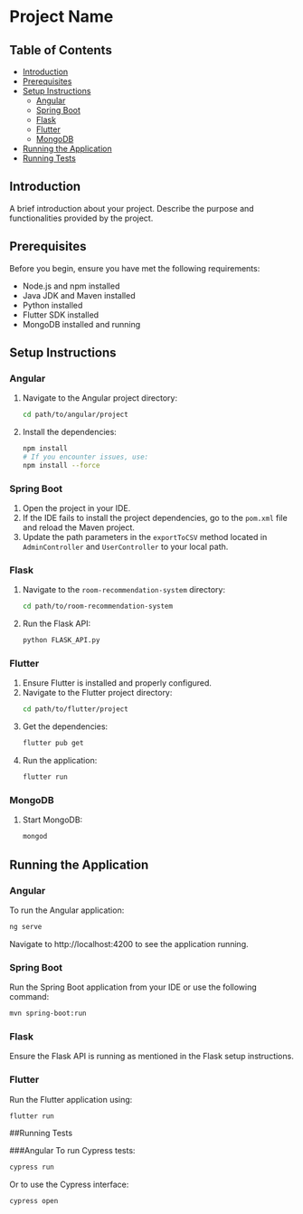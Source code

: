 # Project Name

## Table of Contents
- [Introduction](#introduction)
- [Prerequisites](#prerequisites)
- [Setup Instructions](#setup-instructions)
  - [Angular](#angular)
  - [Spring Boot](#spring-boot)
  - [Flask](#flask)
  - [Flutter](#flutter)
  - [MongoDB](#mongodb)
- [Running the Application](#running-the-application)
- [Running Tests](#running-tests)
## Introduction
A brief introduction about your project. Describe the purpose and functionalities provided by the project.

## Prerequisites
Before you begin, ensure you have met the following requirements:
- Node.js and npm installed
- Java JDK and Maven installed
- Python installed
- Flutter SDK installed
- MongoDB installed and running

## Setup Instructions

### Angular
1. Navigate to the Angular project directory:
    ```sh
    cd path/to/angular/project
    ```
2. Install the dependencies:
    ```sh
    npm install
    # If you encounter issues, use:
    npm install --force
    ```

### Spring Boot
1. Open the project in your IDE.
2. If the IDE fails to install the project dependencies, go to the `pom.xml` file and reload the Maven project.
3. Update the path parameters in the `exportToCSV` method located in `AdminController` and `UserController` to your local path.

### Flask
1. Navigate to the `room-recommendation-system` directory:
    ```sh
    cd path/to/room-recommendation-system
    ```
2. Run the Flask API:
    ```sh
    python FLASK_API.py
    ```

### Flutter
1. Ensure Flutter is installed and properly configured.
2. Navigate to the Flutter project directory:
    ```sh
    cd path/to/flutter/project
    ```
3. Get the dependencies:
    ```sh
    flutter pub get
    ```
4. Run the application:
    ```sh
    flutter run
    ```

### MongoDB
1. Start MongoDB:
    ```sh
    mongod
    ```

## Running the Application

### Angular
To run the Angular application:
```sh
ng serve
```
Navigate to http://localhost:4200 to see the application running.

### Spring Boot
Run the Spring Boot application from your IDE or use the following command:

```sh
mvn spring-boot:run
```
### Flask
Ensure the Flask API is running as mentioned in the Flask setup instructions.

### Flutter
Run the Flutter application using:

```sh
flutter run
```
##Running Tests

###Angular
To run Cypress tests:

```sh
cypress run
```
Or to use the Cypress interface:

```sh
cypress open
```
